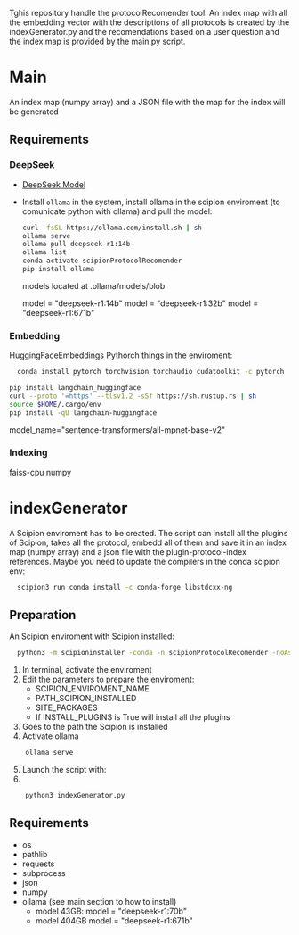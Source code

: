 Tghis repository handle the protocolRecomender tool. An index map with all the embedding vector with the descriptions of all protocols is created by the indexGenerator.py and the recomendations based on a user question and the index map is provided by the main.py script. 

# Main
An index map (numpy array) and a JSON file with the map for the index will be generated

## Requirements

### DeepSeek
- [DeepSeek Model](https://ollama.com/library/deepseek-r1:14b)
- Install `ollama` in the system, install ollama in the scipion enviroment (to comunicate python with ollama) and pull the model:
  ```bash
  curl -fsSL https://ollama.com/install.sh | sh
  ollama serve
  ollama pull deepseek-r1:14b
  ollama list
  conda activate scipionProtocolRecomender
  pip install ollama
  ```
  models located at .ollama/models/blob

  model = "deepseek-r1:14b"
  model = "deepseek-r1:32b"
  model = "deepseek-r1:671b"

### Embedding
  HuggingFaceEmbeddings
  Pythorch things in the enviroment:
  ```bash
    conda install pytorch torchvision torchaudio cudatoolkit -c pytorch
  ```

  ```bash
  pip install langchain_huggingface
  curl --proto '=https' --tlsv1.2 -sSf https://sh.rustup.rs | sh
  source $HOME/.cargo/env
  pip install -qU langchain-huggingface
  ```
  model_name="sentence-transformers/all-mpnet-base-v2"
  
### Indexing
  faiss-cpu
  numpy
  
#  indexGenerator

A Scipion enviroment has to be created. The script can install all the plugins of Scipion, takes all the protocol, embedd all of them and save it in an index map (numpy array) and a json file with the plugin-protocol-index references.
Maybe you need to update the compilers in the conda scipion env: 
```bash
  scipion3 run conda install -c conda-forge libstdcxx-ng
```

## Preparation
An Scipion enviroment with Scipion installed:
```bash
  python3 -m scipioninstaller -conda -n scipionProtocolRecomender -noAsk scipionProtocolRecomender
```
1. In terminal, activate the enviroment
2. Edit the parameters to prepare the enviroment:
   - SCIPION_ENVIROMENT_NAME
   - PATH_SCIPION_INSTALLED
   - SITE_PACKAGES
   - If INSTALL_PLUGINS is True will install all the plugins
3. Goes to the path the Scipion is installed
4. Activate ollama
```bash
    ollama serve
```
5. Launch the script with:
6. 
```bash
    python3 indexGenerator.py
```


## Requirements
- os
- pathlib
- requests
- subprocess
- json
- numpy
- ollama (see main section to how to install)
  - model 43GB:
    model = "deepseek-r1:70b"
  - model 404GB
    model = "deepseek-r1:671b"
  
